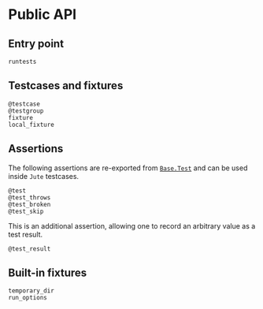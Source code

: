 # Public API


## Entry point

```@docs
runtests
```


## Testcases and fixtures

```@docs
@testcase
@testgroup
fixture
local_fixture
```


## Assertions

The following assertions are re-exported from [`Base.Test`](https://docs.julialang.org/en/stable/stdlib/test/) and can be used inside `Jute` testcases.

```@docs
@test
@test_throws
@test_broken
@test_skip
```

This is an additional assertion, allowing one to record an arbitrary value as a test result.

```@docs
@test_result
```


## Built-in fixtures

```@docs
temporary_dir
run_options
```
